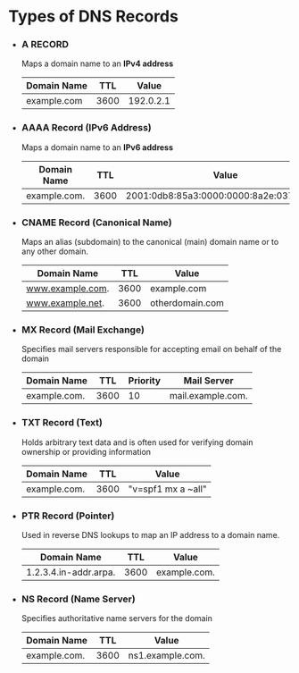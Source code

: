 # Types of DNS Records

- ### A RECORD
  Maps a domain name to an **IPv4 address**
  
    | Domain Name   | TTL  | Value      |
    |---------------|------|------------|
    | example.com   | 3600 | 192.0.2.1  |


- ### AAAA Record (IPv6 Address) 
  Maps a domain name to an **IPv6 address**

    | Domain Name   | TTL  | Value                                       |
    |---------------|------|---------------------------------------------|
    | example.com.  | 3600 | 2001:0db8:85a3:0000:0000:8a2e:0370:7334    |


- ### CNAME Record (Canonical Name)
  Maps an alias (subdomain) to the canonical (main) domain name or to any other domain.

    | Domain Name      | TTL  | Value       |
    |------------------|------|-------------|
    | www.example.com. | 3600 | example.com|
    | www.example.net. | 3600 | otherdomain.com|


- ### MX Record (Mail Exchange)
  Specifies mail servers responsible for accepting email on behalf of the domain

    | Domain Name   | TTL  | Priority | Mail Server          |
    |---------------|------|----------|----------------------|
    | example.com.  | 3600 | 10       | mail.example.com.    |


- ### TXT Record (Text)
  Holds arbitrary text data and is often used for verifying domain ownership or providing information

    | Domain Name   | TTL  | Value                |
    |---------------|------|----------------------|
    | example.com.  | 3600 | "v=spf1 mx a ~all"  |


- ### PTR Record (Pointer)
  Used in reverse DNS lookups to map an IP address to a domain name.

    | Domain Name          | TTL  | Value       |
    |----------------------|------|-------------|
    | 1.2.3.4.in-addr.arpa.| 3600 | example.com.|


- ### NS Record (Name Server) 
  Specifies authoritative name servers for the domain

    | Domain Name   | TTL  | Value             |
    |---------------|------|-------------------|
    | example.com.  | 3600 | ns1.example.com. |

